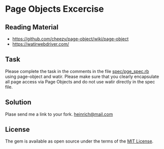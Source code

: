 # Page Objects Excercise

## Reading Material

- https://github.com/cheezy/page-object/wiki/page-object
- https://watirwebdriver.com/

## Task

Please complete the task in the comments in the file [spec/pge_spec.rb](https://github.com/klobuczek/pge/blob/master/spec/pge_spec.rb) using page-object and watir. Please make sure that you clearly encapsulate all page access via Page Objects and do not use watir directly in the spec file.

## Solution

Plase send me a link to your fork. heinrich@mail.com

## License

The gem is available as open source under the terms of the [MIT License](http://opensource.org/licenses/MIT).

